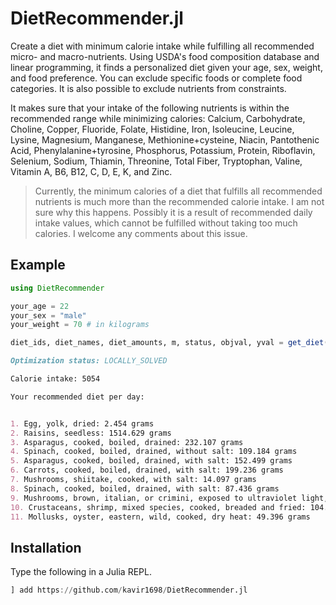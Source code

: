 # DietRecommender.jl

Create a diet with minimum calorie intake while fulfilling all recommended micro- and macro-nutrients. Using USDA's food composition database and linear programming, it finds a personalized diet given your age, sex, weight, and food preference. You can exclude specific foods or complete food categories. It is also possible to exclude nutrients from constraints.

It makes sure that your intake of the following nutrients is within the recommended range while minimizing calories: Calcium, Carbohydrate, Choline, Copper, Fluoride, Folate, Histidine, Iron, Isoleucine, Leucine, Lysine, Magnesium, Manganese, Methionine+cysteine, Niacin, Pantothenic Acid, Phenylalanine+tyrosine, Phosphorus, Potassium, Protein, Riboflavin, Selenium, Sodium, Thiamin, Threonine, Total Fiber, Tryptophan, Valine, Vitamin A, B6, B12, C, D, E, K, and Zinc.

> Currently, the minimum calories of a diet that fulfills all recommended nutrients is much more than the recommended calorie intake. I am not sure why this happens. Possibly it is a result of recommended daily intake values, which cannot be fulfilled without taking too much calories. I welcome any comments about this issue.

## Example

```julia
using DietRecommender

your_age = 22
your_sex = "male"
your_weight = 70 # in kilograms

diet_ids, diet_names, diet_amounts, m, status, objval, yval = get_diet(your_age, your_sex, your_weight)
```

```md
Optimization status: LOCALLY_SOLVED 

Calorie intake: 5054 

Your recommended diet per day:


1. Egg, yolk, dried: 2.454 grams
2. Raisins, seedless: 1514.629 grams
3. Asparagus, cooked, boiled, drained: 232.107 grams
4. Spinach, cooked, boiled, drained, without salt: 109.184 grams
5. Asparagus, cooked, boiled, drained, with salt: 152.499 grams
6. Carrots, cooked, boiled, drained, with salt: 199.236 grams
7. Mushrooms, shiitake, cooked, with salt: 14.097 grams
8. Spinach, cooked, boiled, drained, with salt: 87.436 grams
9. Mushrooms, brown, italian, or crimini, exposed to ultraviolet light, raw: 45.555 grams
10. Crustaceans, shrimp, mixed species, cooked, breaded and fried: 104.196 grams
11. Mollusks, oyster, eastern, wild, cooked, dry heat: 49.396 grams
```

## Installation

Type the following in a Julia REPL.

```julia
] add https://github.com/kavir1698/DietRecommender.jl
```
